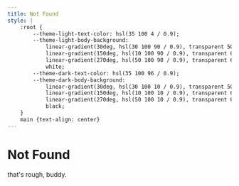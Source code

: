 ```yaml
---
title: Not Found
style: |
    :root {
        --theme-light-text-color: hsl(35 100 4 / 0.9);
        --theme-light-body-background:
            linear-gradient(30deg, hsl(30 100 90 / 0.9), transparent 50%),
            linear-gradient(150deg, hsl(10 100 90 / 0.9), transparent 66%),
            linear-gradient(270deg, hsl(50 100 90 / 0.9), transparent 66%),
            white;
        --theme-dark-text-color: hsl(35 100 96 / 0.9);
        --theme-dark-body-background:
            linear-gradient(30deg, hsl(30 100 10 / 0.9), transparent 50%),
            linear-gradient(150deg, hsl(10 100 10 / 0.9), transparent 66%),
            linear-gradient(270deg, hsl(50 100 10 / 0.9), transparent 66%),
            black;
    }
    main {text-align: center}
---
```

# Not Found

that's rough, buddy.
